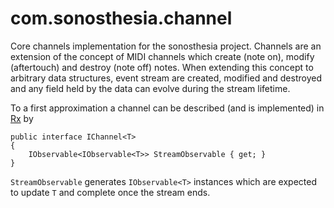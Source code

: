 # com.sonosthesia.channel

Core channels implementation for the sonosthesia project. Channels are an extension of the concept of MIDI channels which create (note on), modify (aftertouch) and destroy (note off) notes. When extending this concept to arbitrary data structures, event stream are created, modified and destroyed and any field held by the data can evolve during the stream lifetime.

To a first approximation a channel can be described (and is implemented) in [Rx](https://github.com/neuecc/UniRx) by

```
public interface IChannel<T> 
{
    IObservable<IObservable<T>> StreamObservable { get; }
}
```

`StreamObservable` generates `IObservable<T>` instances which are expected to update `T` and complete once the stream ends. 
